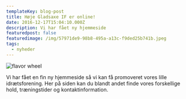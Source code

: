 ```yaml
---
templateKey: blog-post
title: Høje Gladsaxe IF er online!
date: 2016-12-17T15:04:10.000Z
description: Vi har fået ny hjemmeside
featuredpost: false
featuredimage: /img/57971de9-98b8-495a-a13c-f9ded25b741b.jpeg
tags:
  - nyheder
---
```

![flavor wheel](/img/hgi.jpg)

Vi har fået en fin ny hjemmeside så vi kan få promoveret vores lille idrætsforening. Her på siden kan du blandt andet finde vores forskellige hold, træningstider og kontaktinformation.

